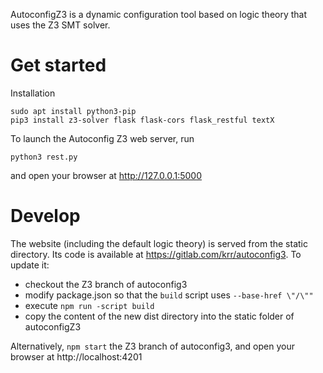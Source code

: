 AutoconfigZ3 is a dynamic configuration tool based on logic theory that uses the Z3 SMT solver.

# Get started

Installation
~~~~
sudo apt install python3-pip
pip3 install z3-solver flask flask-cors flask_restful textX
~~~~

To launch the Autoconfig Z3 web server, run
~~~~
python3 rest.py
~~~~
and open your browser at http://127.0.0.1:5000

# Develop

The website (including the default logic theory) is served from the static directory.  Its code is available at https://gitlab.com/krr/autoconfig3.  To update it:

* checkout the Z3 branch of autoconfig3
* modify package.json so that the `build` script uses `--base-href \"/\""`
* execute `npm run -script build`
* copy the content of the new dist directory into the static folder of autoconfigZ3

Alternatively, `npm start` the Z3 branch of autoconfig3, and open your browser at http://localhost:4201